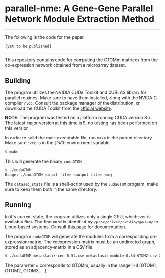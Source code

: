 # parallel-nme: A Gene-Gene Parallel Network Module Extraction Method

---

The following is the code for the paper:

	[yet to be published]

---

This repository contains code for computing the GTOMm matrices from the co-expression network obtained from a microarray dataset.

## Building

The program utilizes the NVIDIA CUDA Toolkit and CUBLAS library for parallel routines. Make sure to have them installed, along with the NVIDA C compiler `nvcc`. Consult the package manager of the distribution, or download the CUDA Toolkit from the [official website](https://developer.nvidia.com/cuda-zone).

**NOTE**: The program was tested on a platform running CUDA version 8.x. The latest major version at this time is 9, no testing has been performed on this version.

In order to build the main executable file, run `make` in the parent directory.
Make sure `nvcc` is in the `$PATH` environment variable.

```sh
$ make
```

This will generate the binary `cudaGTOM`.

```sh
$ ./cudaGTOM
Usage: ./cudaGTOM <input file> <output file> <m>;
```
The `dataset_stats` file is a shell-script used by the `cudaGTOM` program, make sure to keep them both in the same directory.

## Running

In it's current state, the program utilizes only a single GPU, whichever is available first. The first card is identified by `/proc/driver/nvidia/gpus/0/` in Linux-based systems. Consult [this page](http://us.download.nvidia.com/XFree86/Linux-x86/304.132/README/procinterface.html) for documentation.

The program `cudaGTOM` will generate the modules from a corresponding co-expression matrix. The coexpression-matrix must be an undirected graph, stored as an adjacency-matrix in a CSV file.

```sh
$ ./cudaGTOM metastasis-cen-0.54.csv metastasis-module-0.54-GTOM2.csv 2
```

The parameter `m` corresponds to GTOMm, usually in the range 1-4 (GTOM1, GTOM2, GTOM3, ...).





